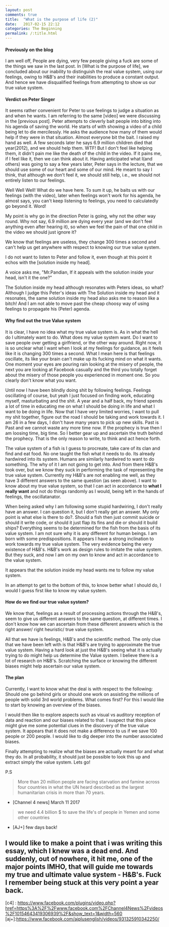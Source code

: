 ```yaml
---
layout: post
comments: true
title:  "What is the purpose of life (2)"
date:   2017-02-15 22:12
categories: The Beginning
permalink: /:title.html
---
```


#### **Previously on the blog**

I am well off, People are dying, very few people giving a fuck are some of the things we saw in the last post. In [What is the purpose of life], we concluded about our inability to distinguish the real value system, using our feelings, owing to H&B's and their inabilities to produce a constant output. And hence we have disqualified feelings from attempting to show us our true value system.

#### **Verdict on Peter Singer**
It seems rather convenient for Peter to use feelings to judge a situation as and when he wants. I am referring to the same [video] we were discussing in the [previous post]. Peter attempts to cleverly bait people into biting into his agenda of saving the world. He starts of with showing a video of a child being let to die mercilessly. He asks the audience how many of them would help if they were in that situation. Almost everyone bit the bait. I raised my hand as well. A few seconds later he says 6.9 million children died that year(2012), and we should help them. WTF! But I don't feel like helping them, it didn't pain me like the death of the child in the video. If it pains me, if I feel like it, then we can think about it. Having anticipated what I(and others) was going to say a few years later, Peter says in the lecture, that we should use some of our heart and some of our mind. He meant to say I think, that although we don't feel it, we should still help, i.e., we should not entirely listen to our feelings.

Well Well Well! What do we have here. To sum it up, he baits us with our feelings (with the video), later when feelings won't work for his agenda, he almost says, you can't keep listening to feelings, you need to calculatedly go beyond it. Word!

My point is why go in the direction Peter is going, why not the other way round. Why not say, 6.9 million are dying every year (and we don't feel anything even after hearing it), so when we feel the pain of that one child in the video we should just ignore it? 

We know that feelings are useless, they change 300 times a second and can't help us get anywhere with respect to knowing our true value system.

I do not want to listen to Peter and follow it, even though at this point it echos with the [solution inside my head].

A voice asks me, "Mr.Pandian, If it appeals with the solution inside your head, isn't it the one?"

The Solution inside my head although resonates with Peters ideas, so what? Although I judge this Peter's ideas with The Solution inside my head and it resonates, the same solution inside my head also asks me to reason like a bitch! And I am not able to move past the cheap choosy way of using feelings to propagate his (Peter) agenda. 

#### **Why find out the true Value  system**
It is clear, I have no idea what my true value system is. As in what the hell do I ultimately want to do. What does my value system want.  Do I want to save people over getting a girlfriend, or the other way around. Right now, it is so unclear what I want when I look at my feelings for guidance, as it feels like it is changing 300 times a second. What I mean here is that feelings oscillate, its like your brain can't make up its fucking mind on what it wants. One moment your eyes are pouring rain looking at the misery of people, the next you are looking at Facebook casually and the third you totally forget about the misery of those people you experienced in moment one. So you clearly don't know what you want.

Until now I have been blindly doing shit by following feelings. Feelings oscillating of course, but yeah I just focused on finding work, educating myself, masturbating and the shit. A year and a half back, my friend spends a lot of time in educating me on what I should be doing in life and what I want to be doing in life. Now that I have very limited worries, I want to pull my shit together, figure out the road I should be taking and work towards it. I am 26 in a few days, I don't have many years to pick up new skills. Past is Past and we cannot waste any more time now. If the prophecy is true then I am loosing time, big time. So I better gear up and ascertain the truth behind the prophecy. That is the only reason to write, to think and act hence forth. 

The value system of a fish is I guess to procreate, take care of its clan and find and eat food. No one taught the fish what it needs to do. Its already hardwired into its system. Humans are similarly hardwired to want to do something. The why of it I am not going to get into. And from there H&B's took over, but we know they suck in performing the task of representing the true value system. Currently my H&B's are not enabling me well, as they have 3 different answers to the same question (as seen above). I want to know about my true value system, so that I can act in accordance to **what I really want** and not do things randomly as I would, being left in the hands of feelings, the oscillatanator.

When being asked why I am following some stupid hardwiring, I don't really have an answer. I can question it, but I don't really get an answer. My only point is what else is there to do?. Should a fish then just commit suicide or should it write code, or should it just flap its fins and die or should it build ships? Everything seems to be determined for the fish from the basis of its value system. I am not sure why it is any different for human beings. I am born with some predispositions. It appears I have a strong inclination to work towards my true value system. The very evidence being the very existence of H&B's. H&B's work as design rules to imitate the value system. But they suck, and now I am on my own to know and act in accordance to the value system.

It appears that the solution inside my head wants me to follow my value system. 

In an attempt to get to the bottom of this, to know better what I should do, I would I guess first like to know my value system.


#### **How do we find our true value system?**

We know that, feelings as a result of processing actions through the H&B's, seem to give us different answers to the same question, at different times. I don't know how we can ascertain from these different answers which is the right answer/ right heuristic/ true value system. 

All that we have is feelings, H&B's and the scientific method. The only clue that we have been left with is that H&B's are trying to approximate the true value system. Having a hard look at just the H&B's seeing what it is actually trying to do might help us determine the Value system. I believe there is a lot of research on H&B's. Scratching the surface or knowing the different biases might help ascertain our value system.

#### **The plan**
Currently, I want to know what the deal is with respect to the following: Should one go behind girls or should one work on assisting the millions of people with solid 3rd world problems. What comes first? For this I would like to start by knowing an overview of the biases.

I would then like to explore aspects such as visual vs auditory reception of data and reaction and our biases related to that. I suspect that this place might give me some potential clues in the discovery of the true value system. It appears that it does not make a difference to us if we save 100 people or 200 people. I would like to dig deeper into the number associated biases. 

Finally attempting to realize what the biases are actually meant for and what they do. In all probability, it should just be possible to look this up and extract simply the value system. Lets go!

P.S

> More than 20 million people are facing starvation and famine across four countries in what the UN heard described as the largest humanitarian crisis in more than 70 years.    
- [Channel 4 news] March 11 2017

> we need 4.4 billion $ to save the life's of people in Yemen and some other countries
- [AJ+] few days back!

I would like to make a point that i was writing this essay, which I knew was a dead end. And suddenly, out of nowhere, it hit me, one of the major points IMHO, that will guide me towards my true and ultimate value system - H&B's. Fuck I remember being stuck at this very point a year back. 
---
[witpol]:/What-is-the-purpose-of-life.html
[simh]:/solution-inside-my-head.html
[c4] : https://www.facebook.com/plugins/video.php?href=https%3A%2F%2Fwww.facebook.com%2FChannel4News%2Fvideos%2F10154643419306939%2F&show_text=1&width=560
[aj+]:https://www.facebook.com/ajplusenglish/videos/931325910342250/
